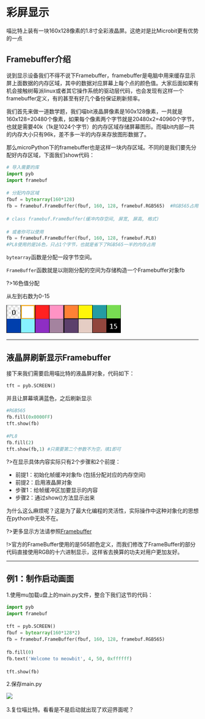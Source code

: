 # 彩屏显示

喵比特上装有一块160x128像素的1.8寸全彩液晶屏。这绝对是比Microbit更有优势的一点

## Framebuffer介绍

说到显示设备我们不得不说下Framebuffer，framebuffer是电脑中用来缓存显示屏上面数据的内存区域，其中的数据对应屏幕上每个点的颜色值。大家后面如果有机会接触树莓派linux或者其它操作系统的驱动层代码，也会发现有这样一个framebuffer定义，有的甚至有好几个备份保证刷新频率。

我们首先来做一道数学题，我们喵bit液晶屏像素是160x128像素，一共就是160x128=20480个像素，如果每个像素两个字节就是20480x2=40960个字节，也就是需要40k（1k是1024个字节）的内存区域存储屏幕图形。而喵bit内部一共的内存大小只有96k，差不多一半的内存来存放图形数据了。

那么microPython下的framebuffer也是这样一块内存区域。不同的是我们要先分配好内存区域，下面我们show代码：

```python
# 导入需要的库
import pyb
import framebuf

# 分配内存区域
fbuf = bytearray(160*128)
fb = framebuf.FrameBuffer(fbuf, 160, 128, framebuf.RGB565)  #RGB565占用2个字节  

# class framebuf.FrameBuffer(缓冲内存空间, 屏宽, 屏高, 格式)   

# 或者你可以使用
fb = framebuf.FrameBuffer(fbuf, 160, 128, framebuf.PL8) 
#PL8使用的是16色，只占1个字节，也就是省下了RGB565一半的内存占用
``` 


`bytearray`函数是分配一段字节空间。

`FrameBuffer`函数就是以刚刚分配的空间为存储构造一个Framebuffer对象fb  

?>16色值分配    

从左到右数为0-15

![](image/color.png ':no-zoom')  



---
## 液晶屏刷新显示Framebuffer

接下来我们需要启用喵比特的液晶屏对象，代码如下：  

```python
tft = pyb.SCREEN()
```  

并且让屏幕填满蓝色，之后刷新显示  

```python
#RGB565
fb.fill(0x0000FF) 
tft.show(fb)  

#PL8
fb.fill(2) 
tft.show(fb,1) #只需要第二个参数不为空，填1即可
```    

?>在显示具体内容实际只有2个步骤和2个前提：
- 前提1：初始化帧缓冲对象fb  (包括分配对应的内存空间)
- 前提2：启用液晶屏对象
- 步骤1：给帧缓冲区加要显示的内容
- 步骤2：通过show()方法显示出来

为什么这么麻烦呢？这是为了最大化编程的灵活性，实际操作中这种对象化的思想在python中无处不在。

?>更多显示方法请参照[Framebuffer](micropython/reference/逐帧缓冲)

!>官方的FrameBuffer使用的是565颜色定义，而我们修改了FrameBuffer的部分代码直接使用RGB的十六进制显示，这样省去换算的功夫对用户更加友好。  

---  
## 例1：制作启动画面

1.使用mu加载u盘上的main.py文件，整合下我们这节的代码：
```python
import pyb
import framebuf

tft = pyb.SCREEN()
fbuf = bytearray(160*128*2)
fb = framebuf.FrameBuffer(fbuf, 160, 128, framebuf.RGB565)

fb.fill(0)
fb.text('Welcome to meowbit', 4, 50, 0xffffff) 

tft.show(fb)
```
2.保存main.py

![](https://s2.ax1x.com/2019/01/29/kQw6dU.png)  

3.复位喵比特。看看是不是启动就出现了欢迎界面呢？  
  
